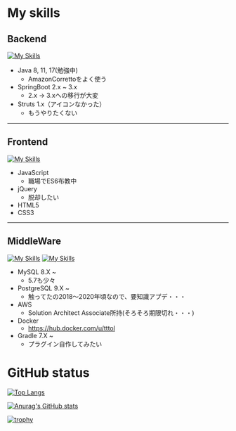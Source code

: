 # My skills
## Backend
[![My Skills](https://skillicons.dev/icons?i=java,spring)](https://skillicons.dev)  
- Java 8, 11, 17(勉強中)
  - AmazonCorrettoをよく使う
- SpringBoot 2.x ~ 3.x
  - 2.x -> 3.xへの移行が大変
- Struts 1.x（アイコンなかった）
  - もうやりたくない
---
## Frontend
[![My Skills](https://skillicons.dev/icons?i=js,jquery,html,css)](https://skillicons.dev)  
- JavaScript
  - 職場でES6布教中
- jQuery
  - 脱却したい
- HTML5
- CSS3
---
## MiddleWare
[![My Skills](https://skillicons.dev/icons?i=mysql,postgres)](https://skillicons.dev)
[![My Skills](https://skillicons.dev/icons?i=aws,docker,gradle)](https://skillicons.dev)
- MySQL 8.X ~
  - 5.7も少々
- PostgreSQL 9.X ~
  - 触ってたの2018〜2020年頃なので、要知識アプデ・・・
- AWS
  - Solution Architect Associate所持(そろそろ期限切れ・・・)
- Docker
  - https://hub.docker.com/u/tttol
- Gradle 7.X ~
  - プラグイン自作してみたい

# GitHub status
[![Top Langs](https://github-readme-stats.vercel.app/api/top-langs/?username=tttol&layout=compact&theme=tokyonight)](https://github.com/anuraghazra/github-readme-stats)

[![Anurag's GitHub stats](https://github-readme-stats.vercel.app/api?username=tttol&count_private=true&show_icons=true&theme=tokyonight)](https://github.com/anuraghazra/github-readme-stats)

[![trophy](https://github-profile-trophy.vercel.app/?username=tttol&theme=onedark)](https://github.com/ryo-ma/github-profile-trophy)


<!--
参考：
https://zenn.dev/chot/articles/3421ec6f622f82
https://skillicons.dev/
https://github.com/anuraghazra/github-readme-stats
https://github.com/ryo-ma/github-profile-trophy

Rank	Description
SSS, SS, S	You are at a hard to reach rank. You can brag.
AAA, AA, A	You will reach this rank if you do your best. Let's aim here first.
B, C	You are currently making good progress. Let's aim a bit higher.
UNKNOWN	You have not taken action yet. Let's act first.
SECRET	This rank is very rare. The trophy will not be displayed until certain conditions are met.

# Job career
## 2社目(2022/01 ~ 現在)
- やったこと
  - Java(SpringBoot 2.X~3.X)を用いたWebアプリ開発
  - PTN社員5名チームのアプリリーダー
- 身についたこと
  - AWS
    - EC2, ECS, ECR, RDS, S3, etc...
  - 初めてのアジャイル開発
- 使ってたもの(開発環境、チャットツールなど)
  - IntelliJ(無料版)
  - Slack
  - Zoom
  - JIRA/Confluence
  - Box

## 1社目(2018/04 ~ 2021/12)
- やったこと
  - Java(Struts 1)を用いたWebアプリ開発
  - Java(SpringBoot 2.X)を用いたWebアプリ開発
  - 新人教育(半年ほど)
- 身についたこと
  - Java
  - HTML/CSS
  - JavaScript
  - RDB(PostgreSQL, MySQL)
  - AWS(SAA資格取得)
- 使ってたもの(開発環境、チャットツールなど)
  - Eclipse
  - Google Workspace(当時はG Suiteと呼ばれていた)
  - Redmine
  - Backlog


-->
